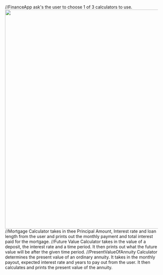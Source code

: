 
//FinanceApp ask's the user to choose 1 of 3 calculators to use.
<img height="720" src="C:\Users\tumel\Pictures\Screenshots\Screenshot (68).png" width="1280"/>
//Mortgage Calculator takes in thee Principal Amount, Interest rate and loan length from the user
and prints out the monthly payment and total interest paid for the mortgage.
//Future Value Calculator takes in the value of a deposit, the interest rate and a time period. 
It then prints out what the future value will be after the given time period.
//PresentValueOfAnnuity Calculator determines the present value of an ordinary annuity.
It takes in the monthly payout, expected interest rate and years to pay out from the user.
It then calculates and prints the present value of the annuity.